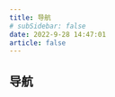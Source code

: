 ```yaml
---
title: 导航
# subSidebar: false
date: 2022-9-28 14:47:01
article: false
---
```

## 导航

<Navigate :navList="navList" />



<script setup lang="ts">
import Navigate from "@Navigate";

const navList = [{
          title: "动漫 | 漫画 | 兴趣",
          arr: [
            {
              nav: "bilibili",
              nav_url: "https://www.bilibili.com/",
              id: "1",
            },
            {
              nav: "风车动漫",
              nav_url: "http://www.dmlaa.com",
              id: "2",
            },
            {
              nav: "OmoFun",
              nav_url: "https://omofun.tv/",
              id: "3",
            },
            {
              nav: "Cupfox茶杯狐",
              nav_url: "https://cupfox.app/",
              id: "4",
            },
            {
              nav: "5dm.one",
              nav_url: "https://www.5dm.app/",
              id: "5",
            },
            {
              nav: "ACFun",
              nav_url: "https://www.acfun.cn/",
              id: "6",
            },
            {
              nav: "搜漫",
              nav_url: "https://www.soman.com/",
              id: "7",
            },
          ],
        },
        {
          title: "前端 | 文档",
          arr: [
            {
              nav: "Vue文档",
              nav_url: "https://cn.vuejs.org/",
              id: "01",
            },
            {
              nav: "React文档",
              nav_url: "https://zh-hans.reactjs.org/",
              id: "02",
            },
            {
              nav: "MDN",
              nav_url: "https://developer.mozilla.org/zh-CN/",
              id: "03",
            },
            {
              nav: "印记中文",
              nav_url: "https://docschina.org/",
              id: "04",
            },
            {
              nav: "Koa Wiki",
              nav_url: "https://github.com/koajs/koa/wiki",
              id: "05",
            },
            {
              nav: "Vue3 Wiki",
              nav_url: "https://vue3js.cn/",
              id: "06",
            },
            {
              nav: "微信官方文档",
              nav_url: "https://developers.weixin.qq.com/doc/",
              id: "07",
            },
            {
              nav: "Github中文排行榜",
              nav_url:
                "https://github.com/GrowingGit/GitHub-Chinese-Top-Charts",
              id: "08",
            },
            {
              nav: "前端学习路线",
              nav_url: "https://objtube.github.io/front-end-roadmap/#/",
              id: "09",
            },
          ],
        },
        {
          title: "社区 | 托管代码",
          arr: [
            {
              nav: "Github",
              nav_url: "https://github.com/0Shino0",
              id: "001",
            },
            {
              nav: "Gitlab",
              nav_url: "https://gitlab.com/0Shino0",
              id: "002",
            },
            {
              nav: "Npm",
              nav_url: "https://www.npmjs.com/",
              id: "003",
            },
            {
              nav: "Gitee",
              nav_url: "https://gitee.com/Shino00",
              id: "004",
            },
            {
              nav: "Coding",
              nav_url: "https://coding.net/",
              id: "005",
            },
            {
              nav: "StackOverflow",
              nav_url: "https://stackoverflow.com/users/19151371/yyshino",
              id: "006",
            },
            {
              nav: "segmentFault",
              nav_url: "https://segmentfault.com/u/yyshino",
              id: "007",
            },
            {
              nav: "CSDN",
              nav_url: "https://blog.csdn.net/qq_41095561?type=blog",
              id: "008",
            },
            {
              nav: "掘金社区",
              nav_url: "https://juejin.cn/user/638180976492824",
              id: "009",
            },
          ],
        },
        {
          title: "工具 | Tools",
          arr: [
            {
              nav: "Font Awesome",
              nav_url: "https://fontawesome.com/icons",
              id: "0001",
            },
            {
              nav: "Vercel",
              nav_url: "https://vercel.com/",
              id: "0002",
            },
            {
              nav: "BootCDN",
              nav_url: "https://www.bootcdn.cn/",
              id: "0003",
            },
            {
              nav: "Fast Mock",
              nav_url: "https://www.fastmock.site/#/",
              id: "0004",
            },
            {
              nav: "即时工具箱",
              nav_url: "https://www.67tool.com/",
              id: "0005",
            },
            {
              nav: "学吧导航",
              nav_url: "https://www.xue8nav.com/",
              id: "0006",
            },
            {
              nav: "animista动画库",
              nav_url: "https://animista.net/",
              id: "0007",
            },
            {
              nav: "ProcessOn思维导图",
              nav_url: "https://www.processon.com/",
              id: "0008",
            },
            {
              nav: "精准云工具",
              nav_url: "https://jingzhunyun.com/",
              id: "0009",
            },
          ],
        },
        {
          title: "开源API | 白嫖",
          arr: [
            {
              nav: "保罗Api",
              nav_url: "https://api.paugram.com/help/netease",
              id: "00001",
            },
            {
              nav: "DogApi",
              nav_url: "https://dog.ceo/dog-api/",
              id: "00002",
            },
            {
              nav: "CatApi",
              nav_url: "https://thecatapi.com/",
              id: "00003",
            },
            {
              nav: "Random-data-api",
              nav_url: "https://random-data-api.com/",
              id: "00004",
            },
            {
              nav: "Bilibili常用Api",
              nav_url: "https://blog.csdn.net/zz_lkw/article/details/106856609",
              id: "00005",
            },
            {
              nav: "eduwork学习Api",
              nav_url: "https://api.shop.eduwork.cn/index.html",
              id: "00006",
            },
            {
              nav: "网易云Api",
              nav_url:
                "https://binaryify.github.io/NeteaseCloudMusicApi/#/?id=neteasecloudmusicapi",
              id: "00007",
            },
            {
              nav: "zhihu Api",
              nav_url: "https://github.com/TonnyL/Zhihu_Zhuanlan_APIs/wiki",
              id: "00008",
            },
            {
              nav: "新冠疫情Api",
              nav_url: "https://www.cnblogs.com/Jerrycjc/p/15792807.html",
              id: "00009",
            },
          ],
        },
        {
          title: "后端 | 算法",
          arr: [
            {
              nav: "LeetCode",
              nav_url: "https://leetcode.cn/u/i3lissful-engelbartcwb/",
              id: "000001",
            },
            {
              nav: "前端算法",
              nav_url: "https://www.yuque.com/morris-dlhjm/nnaevm",
              id: "000002",
            },
            {
              nav: "代码随想录",
              nav_url: "https://programmercarl.com/",
              id: "000003",
            },
            {
              nav: "LABULADONG 的算法网站",
              nav_url: "https://labuladong.gitee.io/algo/",
              id: "000004",
            },
            {
              nav: "Koa Wiki",
              nav_url: "https://github.com/koajs/koa/wiki",
              id: "000005",
            },
            {
              nav: "Github Trend",
              nav_url: "https://github.com/trending",
              id: "000006",
            },
            {
              nav: "Node.js Best Practices",
              nav_url: "https://github.com/goldbergyoni/nodebestpractices",
              id: "000007",
            },
          ],
        },
      ]
</script>